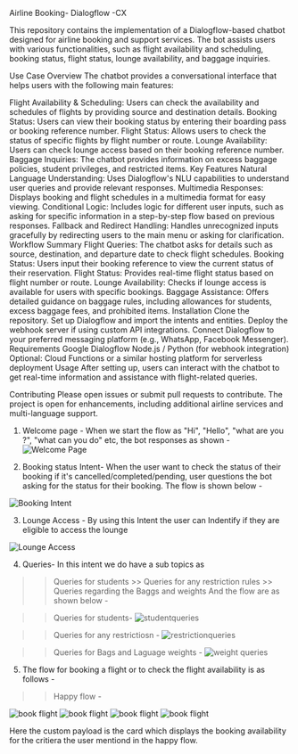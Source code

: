 Airline Booking- Dialogflow -CX

This repository contains the implementation of a Dialogflow-based chatbot designed for airline booking and support services. The bot assists users with various functionalities, such as flight availability and scheduling, booking status, flight status, lounge availability, and baggage inquiries.

Use Case Overview
The chatbot provides a conversational interface that helps users with the following main features:

Flight Availability & Scheduling: Users can check the availability and schedules of flights by providing source and destination details.
Booking Status: Users can view their booking status by entering their boarding pass or booking reference number.
Flight Status: Allows users to check the status of specific flights by flight number or route.
Lounge Availability: Users can check lounge access based on their booking reference number.
Baggage Inquiries: The chatbot provides information on excess baggage policies, student privileges, and restricted items.
Key Features
Natural Language Understanding: Uses Dialogflow's NLU capabilities to understand user queries and provide relevant responses.
Multimedia Responses: Displays booking and flight schedules in a multimedia format for easy viewing.
Conditional Logic: Includes logic for different user inputs, such as asking for specific information in a step-by-step flow based on previous responses.
Fallback and Redirect Handling: Handles unrecognized inputs gracefully by redirecting users to the main menu or asking for clarification.
Workflow Summary
Flight Queries: The chatbot asks for details such as source, destination, and departure date to check flight schedules.
Booking Status: Users input their booking reference to view the current status of their reservation.
Flight Status: Provides real-time flight status based on flight number or route.
Lounge Availability: Checks if lounge access is available for users with specific bookings.
Baggage Assistance: Offers detailed guidance on baggage rules, including allowances for students, excess baggage fees, and prohibited items.
Installation
Clone the repository.
Set up Dialogflow and import the intents and entities.
Deploy the webhook server if using custom API integrations.
Connect Dialogflow to your preferred messaging platform (e.g., WhatsApp, Facebook Messenger).
Requirements
Google Dialogflow
Node.js / Python (for webhook integration)
Optional: Cloud Functions or a similar hosting platform for serverless deployment
Usage
After setting up, users can interact with the chatbot to get real-time information and assistance with flight-related queries.

Contributing
Please open issues or submit pull requests to contribute. The project is open for enhancements, including additional airline services and multi-language support.


1. Welcome page - 
When we start the flow as "Hi", "Hello", "what are you ?", "what can you do" etc, the bot responses as shown  -
![Welcome Page](https://github.com/user-attachments/assets/9ee3cf47-5f0e-4cf9-be55-f7479e68a0d2)

2. Booking status Intent- 
When the user want to check the status of their booking if it's cancelled/completed/pending, user questions the bot asking for the status for their booking. The flow is shown below - 

![Booking Intent](https://github.com/user-attachments/assets/44a46fb3-dcb8-41bc-83a7-5941d1a11b2d)


3. Lounge Access -
   By using this Intent the user can Indentify if they are eligible to access the lounge

![Lounge Access](https://github.com/user-attachments/assets/3f8496c2-db47-4b14-b9a1-b97fde437543)

4. Queries-
   In this intent we do have a sub topics as 
>> Queries for students >> Queries for any restriction rules >> Queries regarding the Baggs and weights
And the flow are as shown below - 

>>Queries for students- 
![studentqueries](https://github.com/user-attachments/assets/9bf1f2dd-982c-4201-b973-6424fa24b378)

>>Queries for any restrictiosn - 
![restrictionqueries](https://github.com/user-attachments/assets/548d9737-1fb8-4448-bd60-eb597a289986)

>>Queries for Bags and Laguage weights - 
![weight queries](https://github.com/user-attachments/assets/6cce5ab4-5f64-431f-afa8-78a239f5e628)

5. The flow for booking a flight or to check the flight availability is as follows - 
>>Happy flow - 

![book flight](https://github.com/user-attachments/assets/4e904454-fcb9-4530-881f-bd04a1287337)
![book flight](https://github.com/user-attachments/assets/66a11a18-5ece-472b-aa48-e4854ef7d6f7)
![book flight](https://github.com/user-attachments/assets/267c8cf7-6d85-4baf-a45e-b94508995722)
![book flight](https://github.com/user-attachments/assets/5d06723e-7d96-4544-95db-026bef8bca2e)


Here the custom payload is the card which displays the booking  availability for the critiera the user mentiond in the happy flow.
